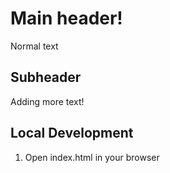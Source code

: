 # Main header!

Normal text

## Subheader

Adding more text!

## Local Development

1. Open index.html in your browser